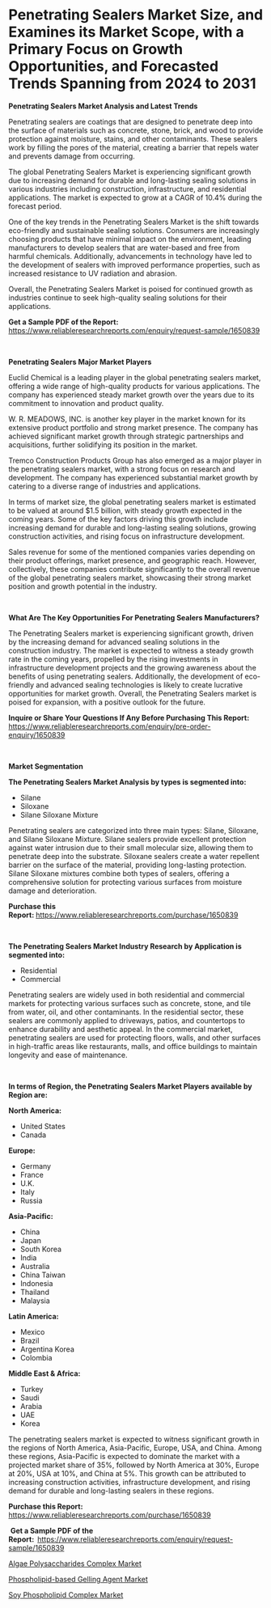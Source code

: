 <p><h1>Penetrating Sealers Market Size, and Examines its Market Scope, with a Primary Focus on Growth Opportunities, and Forecasted Trends Spanning from 2024 to 2031</h1></p><p><strong>Penetrating Sealers Market Analysis and Latest Trends</strong></p>
<p><p>Penetrating sealers are coatings that are designed to penetrate deep into the surface of materials such as concrete, stone, brick, and wood to provide protection against moisture, stains, and other contaminants. These sealers work by filling the pores of the material, creating a barrier that repels water and prevents damage from occurring.</p><p>The global Penetrating Sealers Market is experiencing significant growth due to increasing demand for durable and long-lasting sealing solutions in various industries including construction, infrastructure, and residential applications. The market is expected to grow at a CAGR of 10.4% during the forecast period.</p><p>One of the key trends in the Penetrating Sealers Market is the shift towards eco-friendly and sustainable sealing solutions. Consumers are increasingly choosing products that have minimal impact on the environment, leading manufacturers to develop sealers that are water-based and free from harmful chemicals. Additionally, advancements in technology have led to the development of sealers with improved performance properties, such as increased resistance to UV radiation and abrasion.</p><p>Overall, the Penetrating Sealers Market is poised for continued growth as industries continue to seek high-quality sealing solutions for their applications.</p></p>
<p><strong>Get a Sample PDF of the Report:&nbsp;</strong> <a href="https://www.reliableresearchreports.com/enquiry/request-sample/1650839">https://www.reliableresearchreports.com/enquiry/request-sample/1650839</a></p>
<p>&nbsp;</p>
<p><strong>Penetrating Sealers Major Market Players</strong></p>
<p><p>Euclid Chemical is a leading player in the global penetrating sealers market, offering a wide range of high-quality products for various applications. The company has experienced steady market growth over the years due to its commitment to innovation and product quality.</p><p>W. R. MEADOWS, INC. is another key player in the market known for its extensive product portfolio and strong market presence. The company has achieved significant market growth through strategic partnerships and acquisitions, further solidifying its position in the market.</p><p>Tremco Construction Products Group has also emerged as a major player in the penetrating sealers market, with a strong focus on research and development. The company has experienced substantial market growth by catering to a diverse range of industries and applications.</p><p>In terms of market size, the global penetrating sealers market is estimated to be valued at around $1.5 billion, with steady growth expected in the coming years. Some of the key factors driving this growth include increasing demand for durable and long-lasting sealing solutions, growing construction activities, and rising focus on infrastructure development.</p><p>Sales revenue for some of the mentioned companies varies depending on their product offerings, market presence, and geographic reach. However, collectively, these companies contribute significantly to the overall revenue of the global penetrating sealers market, showcasing their strong market position and growth potential in the industry.</p></p>
<p>&nbsp;</p>
<p><strong>What Are The Key Opportunities For Penetrating Sealers Manufacturers?</strong></p>
<p><p>The Penetrating Sealers market is experiencing significant growth, driven by the increasing demand for advanced sealing solutions in the construction industry. The market is expected to witness a steady growth rate in the coming years, propelled by the rising investments in infrastructure development projects and the growing awareness about the benefits of using penetrating sealers. Additionally, the development of eco-friendly and advanced sealing technologies is likely to create lucrative opportunities for market growth. Overall, the Penetrating Sealers market is poised for expansion, with a positive outlook for the future.</p></p>
<p><strong>Inquire or Share Your Questions If Any Before Purchasing This Report:</strong> <a href="https://www.reliableresearchreports.com/enquiry/pre-order-enquiry/1650839">https://www.reliableresearchreports.com/enquiry/pre-order-enquiry/1650839</a></p>
<p>&nbsp;</p>
<p><strong>Market Segmentation</strong></p>
<p><strong>The Penetrating Sealers Market Analysis by types is segmented into:</strong></p>
<p><ul><li>Silane</li><li>Siloxane</li><li>Silane Siloxane Mixture</li></ul></p>
<p><p>Penetrating sealers are categorized into three main types: Silane, Siloxane, and Silane Siloxane Mixture. Silane sealers provide excellent protection against water intrusion due to their small molecular size, allowing them to penetrate deep into the substrate. Siloxane sealers create a water repellent barrier on the surface of the material, providing long-lasting protection. Silane Siloxane mixtures combine both types of sealers, offering a comprehensive solution for protecting various surfaces from moisture damage and deterioration.</p></p>
<p><strong>Purchase this Report:&nbsp;</strong><a href="https://www.reliableresearchreports.com/purchase/1650839">https://www.reliableresearchreports.com/purchase/1650839</a></p>
<p>&nbsp;</p>
<p><strong>The Penetrating Sealers Market Industry Research by Application is segmented into:</strong></p>
<p><ul><li>Residential</li><li>Commercial</li></ul></p>
<p><p>Penetrating sealers are widely used in both residential and commercial markets for protecting various surfaces such as concrete, stone, and tile from water, oil, and other contaminants. In the residential sector, these sealers are commonly applied to driveways, patios, and countertops to enhance durability and aesthetic appeal. In the commercial market, penetrating sealers are used for protecting floors, walls, and other surfaces in high-traffic areas like restaurants, malls, and office buildings to maintain longevity and ease of maintenance.</p></p>
<p>&nbsp;</p>
<p><strong>In terms of Region, the Penetrating Sealers Market Players available by Region are:</strong></p>
<p>
    <p> <strong> North America: </strong>
        <ul>
            <li>United States</li>
            <li>Canada</li>
        </ul>
        </p> 
    <p> <strong> Europe: </strong>
        <ul>
            <li>Germany</li>
            <li>France</li>
            <li>U.K.</li>
            <li>Italy</li>
            <li>Russia</li>
        </ul>
        </p> 
    <p> <strong> Asia-Pacific: </strong>
        <ul>
            <li>China</li>
            <li>Japan</li>
            <li>South Korea</li>
            <li>India</li>
            <li>Australia</li>
            <li>China Taiwan</li>
            <li>Indonesia</li>
            <li>Thailand</li>
            <li>Malaysia</li>
        </ul>
        </p> 
    <p> <strong> Latin America: </strong>
        <ul>
            <li>Mexico</li>
            <li>Brazil</li>
            <li>Argentina Korea</li>
            <li>Colombia</li>
        </ul>
        </p> 
    <p> <strong> Middle East & Africa: </strong>
        <ul>
            <li>Turkey</li>
            <li>Saudi</li>
            <li>Arabia</li>
            <li>UAE</li>
            <li>Korea</li>
        </ul>
    </p>
    </p>
<p><p>The penetrating sealers market is expected to witness significant growth in the regions of North America, Asia-Pacific, Europe, USA, and China. Among these regions, Asia-Pacific is expected to dominate the market with a projected market share of 35%, followed by North America at 30%, Europe at 20%, USA at 10%, and China at 5%. This growth can be attributed to increasing construction activities, infrastructure development, and rising demand for durable and long-lasting sealers in these regions.</p></p>
<p><strong>Purchase this Report: </strong><a href="https://www.reliableresearchreports.com/purchase/1650839">https://www.reliableresearchreports.com/purchase/1650839</a></p>
<p>&nbsp;<strong>Get a Sample PDF of the Report:&nbsp;&nbsp;</strong><a href="https://www.reliableresearchreports.com/enquiry/request-sample/1650839">https://www.reliableresearchreports.com/enquiry/request-sample/1650839</a></p>
<p><strong></strong></p>
<p><p><a href="https://view.publitas.com/reportprime-1/algae-polysaccharides-complex-market-research-report-the-key-to-successful-business-strategy-forecasted-for-period-from-2023-2030/">Algae Polysaccharides Complex Market</a></p><p><a href="https://view.publitas.com/reportprime-1/phospholipid-based-gelling-agent-market-share-market-new-trends-analysis-report-by-type-by-application-by-end-use-by-region-and-segment-forecasts-2023-2030/">Phospholipid-based Gelling Agent Market</a></p><p><a href="https://view.publitas.com/reportprime-1/soy-phospholipid-complex-market-size-global-industry-overview-market-segmentation-and-forecast-2023-to-2030/">Soy Phospholipid Complex Market</a></p></p>